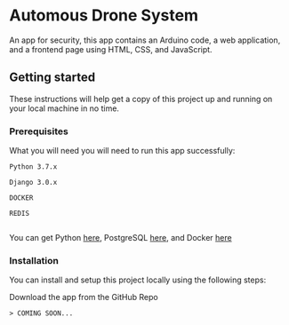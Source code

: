
# Automous Drone System


An app for security, this app contains an Arduino code, a web application, and a frontend page using HTML, CSS, and JavaScript.

## Getting started

These instructions will help get a copy of this project up and running on your local machine in no time.

### Prerequisites

What you will need you will need to run this app successfully:
```
Python 3.7.x

Django 3.0.x

DOCKER

REDIS


```

You can get Python [here](https://www.python.org/downloads/release/python-370/), PostgreSQL [here](https://www.postgresql.org/download/), and Docker [here](https://www.docker.com/products/docker-desktop)

### Installation

You can install and setup this project locally using the following steps:

Download the app from the GitHub Repo
```
> COMING SOON...
```
